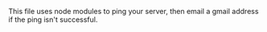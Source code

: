 This file uses node modules to ping your server, then email a gmail address if the ping isn't successful.
